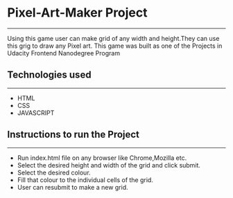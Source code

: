 # Pixel-Art-Maker Project
---
Using this game user can make grid of any width and height.They can use this grig to draw any Pixel art.
This game was built as one of the Projects in Udacity Frontend Nanodegree Program

## Technologies used
---
* HTML
* CSS
* JAVASCRIPT

## Instructions to run the Project
---
* Run index.html file on any browser like Chrome,Mozilla etc.
* Select the desired height and width of the grid and click submit.
* Select the desired colour.
* Fill that colour to the individual cells of the grid.
* User can resubmit to make a new grid.

